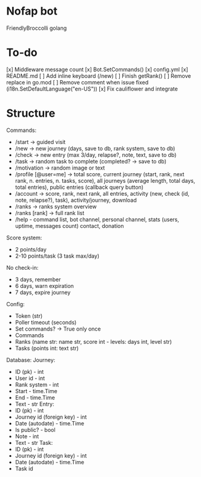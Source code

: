 # Nofap bot
FriendlyBroccolli golang

# To-do
[x] Middleware message count
[x] Bot.SetCommands()
[x] config.yml
[x] README.md
[ ] Add inline keyboard (/new)
[ ] Finish getRank()
[ ] Remove replace in go.mod
[ ] Remove comment when issue fixed (i18n.SetDefaultLanguage("en-US"))
[x] Fix cauliflower and integrate

# Structure
Commands:
- /start -> guided visit
- /new -> new journey (days, save to db, rank system, save to db)
- /check -> new entry (max 3/day, relapse?, note, text, save to db)
- /task -> random task to complete (completed? -> save to db)
- /motivation -> random image or text
- /profile [@user=me] -> total score, current journey (start, rank, next rank, n. entries, n. tasks, score), all journeys (average length, total days, total entries), public entries (callback query button)
- /account -> score, rank, next rank, all entries, activity (new, check (id, note, relapse?), task), activity/journey, download
- /ranks -> ranks system overview
- /ranks [rank] -> full rank list
- /help - command list, bot channel, personal channel, stats (users, uptime, messages count) contact, donation

Score system:
- 2 points/day
- 2-10 points/task (3 task max/day)

No check-in:
- 3 days, remember
- 6 days, warn expiration
- 7 days, expire journey

Config:
- Token (str)
- Poller timeout (seconds)
- Set commands? -> True only once
- Commands
- Ranks (name str: name str, score int - levels: days int, level str)
- Tasks (points int: text str)

Database:
Journey:
- ID (pk) - int
- User id - int
- Rank system - int
- Start - time.Time
- End - time.Time
- Text - str
Entry:
- ID (pk) - int
- Journey id (foreign key) - int
- Date (autodate) - time.Time
- Is public? - bool
- Note - int
- Text - str
Task:
- ID (pk) - int
- Journey id (foreign key) - int
- Date (autodate) - time.Time
- Task id